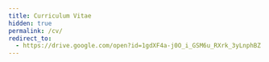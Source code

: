 ```yaml
---
title: Curriculum Vitae
hidden: true
permalink: /cv/
redirect_to:
  - https://drive.google.com/open?id=1gdXF4a-j0O_i_GSM6u_RXrk_3yLnphBZ
---
```

